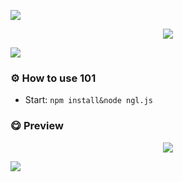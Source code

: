 <a href="https://github.com/mujicat/"><img src="https://raw.githubusercontent.com/mujicat/mujicat/main/img/yummy.gif"></a>
<p align="center">
  <img src="https://github-production-user-asset-6210df.s3.amazonaws.com/99200719/276319370-573aa077-bdce-4afb-bb68-5b431671abbb.png" />
</p>

<a href="https://github.com/mujicat/"><img src="https://raw.githubusercontent.com/mujicat/mujicat/main/img/yummy.gif"></a>

### ⚙️ How to use 101
* Start: `npm install&node ngl.js`

### 😋 Preview
<p align="center">
  <img src="https://github-production-user-asset-6210df.s3.amazonaws.com/99200719/275473711-f1e80aa4-3ef7-471c-aaa3-4ea3f49c7802.png" />
</p>
<a href="https://github.com/mujicat/"><img src="https://raw.githubusercontent.com/mujicat/mujicat/main/img/yummy.gif"></a>
